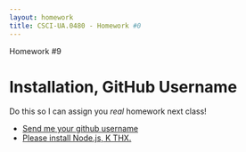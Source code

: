 ```yaml
---
layout: homework
title: CSCI-UA.0480 - Homework #0
---
```


<div class="panel panel-default">
	<div class="panel-heading">Homework #9</div>
	<div class="panel-body" markdown="block">

# Installation, GitHub Username

Do this so I can assign you _real_ homework next class!

* [Send me your github username](https://docs.google.com/a/nyu.edu/forms/d/e/1FAIpQLScN3qcI_P8BQl6aBbK_-OqIEwdI-qCuwfm_jIrm7IF0o-bi_Q/viewform)
* [Please install Node.js, K THX.](../slides/01/intro.html#/25)
</div>

</div>


